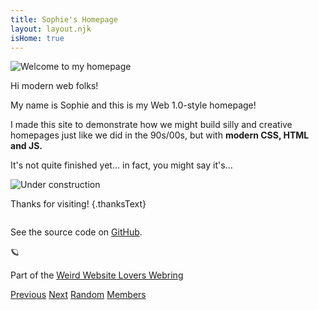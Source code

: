 ```yaml
---
title: Sophie's Homepage
layout: layout.njk
isHome: true
---
```


<source srcset="/img/welcome.gif" media="(prefers-reduced-motion: no-preference)">
  <img src="/img/welcome.png" alt="Welcome to my homepage"/>
</picture>

Hi modern web folks!

My name is Sophie and this is my Web 1.0-style homepage!

I made this site to demonstrate how we might build silly and creative homepages just like we did in the 90s/00s, but with <strong>modern CSS, HTML and JS.</strong>

It's not quite finished yet... in fact, you might say it's...

<picture>
  <source srcset="/img/consbar.gif" media="(prefers-reduced-motion: no-preference)">
  <img src="/img/consbar.png" alt="Under construction"/>
</picture>

<span class="rainbow-wrapper" data-content="Thanks for visiting!"><span class="rainbow">Thanks for visiting!</span></span> {.thanksText}

<div id="counter"></div>


<picture>
  <source srcset="/img/colorbar.gif" media="(prefers-reduced-motion: no-preference)">
  <img src="/img/colorbar.png" alt=""/>
</picture>

See the source code on <a href="https://github.com/sophiekoonin/stateofthebrowser22">GitHub</a>. 

<div class="webring-container">
  <span aria-hidden>🪐</span>
  <p>Part of the
    <a href="https://weirdwebsitelovers.neocities.org" target="_blank" rel="noopener noreferrer">Weird Website Lovers
      Webring</a>
  </p>
  <p>
    <a href="https://webring.sophiekoonin.workers.dev/prev">Previous</a>
    <a href="https://webring.sophiekoonin.workers.dev/next">Next</a>
    <a href="https://webring.sophiekoonin.workers.dev/random" target="_blank" rel="noopener noreferrer">Random</a>
    <a href="https://weirdwebsitelovers.neocities.org" target="_blank" rel="noopener noreferrer">Members</a>
  </p>
</div>
